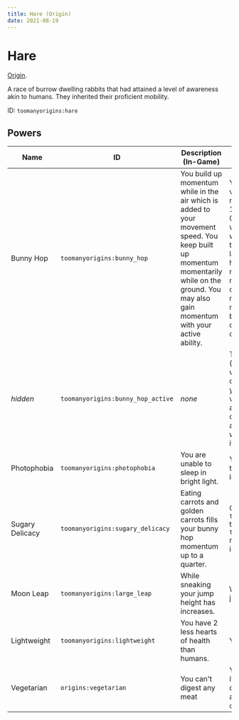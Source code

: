 ```yaml
---
title: Hare (Origin)
date: 2021-08-19
---
```

# Hare

[Origin](../origins.md).

A race of burrow dwelling rabbits that had attained a level of awareness akin to humans. They inherited their proficient mobility.

ID: `toomanyorigins:hare`

## Powers

Name | ID | Description (In-Game) | Description (Detailed)
-----|----|-----------------------|------------------------
Bunny Hop | `toomanyorigins:bunny_hop` | You build up momentum while in the air which is added to your movement speed. You keep built up momentum momentarily while on the ground. You may also gain momentum with your active ability. | You gain 0.00025 velocity to your current movement direction every 10 ticks (capped at 0.015 extra velocity / 60 velocity updates) whenever you aren't on the ground, in water, in lava, in a vehicle (boat, horse, etc), fall flying or not moving at all. Upon meeting any of these conditions you keep your momentum for a maximum of 4 ticks before losing it if you continue to meet the condition.
*hidden* | `toomanyorigins:bunny_hop_active` | *none* | This active power (default: G) adds 10 velocity updates (16.67% of the maximum (60)) to your current amount of velocity updates. This active power has a cooldown of 30 seconds and may not be used when your velocity is at its maximum value.
Photophobia | `toomanyorigins:photophobia` | You are unable to sleep in bright light. | You cannot sleep in a bed that is placed in a light level above 9.
Sugary Delicacy | `toomanyorigins:sugary_delicacy` | Eating carrots and golden carrots fills your bunny hop momentum up to a quarter. | Consuming items in the `toomanyorigins:carrots` tag fills your `toomanyorigins:bunny_hop` resource to 25% full if it is lower.
Moon Leap | `toomanyorigins:large_leap` | While sneaking your jump height has increases. | While sneaking you can jump about 3 blocks high.
Lightweight | `toomanyorigins:lightweight` | You have 2 less hearts of health than humans. | You have 8 hearts.
Vegetarian | `origins:vegetarian` | You can't digest any meat | You cannot eat food items defined in the tag origins:meat, unless they are also defined in the `origins:ignore_diet` tag.